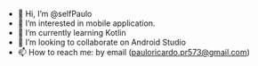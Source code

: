 - 👋 Hi, I’m @selfPaulo
- 👀 I’m interested in mobile application.
- 🌱 I’m currently learning Kotlin
- 💞️ I’m looking to collaborate on Android Studio 
- 📫 How to reach me: by email (pauloricardo.pr573@gmail.com)

<!---
selfPaulo/selfPaulo is a ✨ special ✨ repository because its `README.md` (this file) appears on your GitHub profile.
You can click the Preview link to take a look at your changes.
--->
